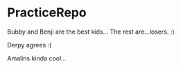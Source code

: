 # PracticeRepo

Bubby and Benji are the best kids... The rest are...losers. :)

Derpy agrees :(

Amalins kinda cool...
